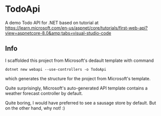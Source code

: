 # TodoApi
A demo Todo API for .NET based on tutorial at https://learn.microsoft.com/en-us/aspnet/core/tutorials/first-web-api?view=aspnetcore-8.0&amp;tabs=visual-studio-code

## Info
I scaffolded this project from Microsoft's dedault template with command
```
dotnet new webapi --use-controllers -o TodoApi
```
which generates the structure for the project from Microsoft's template.

Quite surprisingly, Microsoft's auto-generated API template contains a weather forecast controller by default.

Quite boring, I would have preferred to see a sausage store by default. But on the other hand, why not! :)
